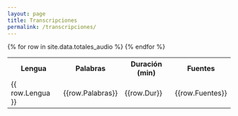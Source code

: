 ```yaml
---
layout: page
title: Transcripciones
permalink: /transcripciones/
---
```


<table class="py-2 mb-4">
        <tr>
        <th>Lengua</th>
        <th>Palabras</th>
        <th>Duración (min)</th>
        <th>Fuentes</th>
      </tr>
      {% for row in site.data.totales_audio %}
      <tr>
        <td>{{ row.Lengua }}</td>
        <td>{{row.Palabras}}</td>
        <td>{{row.Dur}}</td>
        <td>{{row.Fuentes}}</td>
      </tr> 
      {% endfor %}
</table>

<!--table id="table_id" class="display table py-2 mb-4">
  <thead>
    <tr><th class="th-sm">Lengua</th><th class="th-sm">Palabras</th><th>Duración (min)</th><th>Fuentes</th></tr>
  </thead>
  <tbody>
  {% for row in site.data.totales_audio %}
      <tr><td>{{ row.Lengua }}</td><td class="italic">{{ row.Palabras }}</td><td class="italic">{{ row.Dur }}</td><td class="italic">{{ row.Fuentes }}</td></tr>
    {% endfor %}
  </tbody>
</table-->      



<script type="text/javascript">
$(document).ready( function () {
    $('#table_id').DataTable();
} );
</script>
